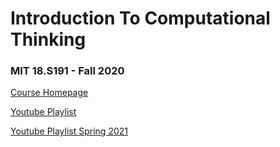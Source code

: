# Introduction To Computational Thinking
### MIT 18.S191 - Fall 2020

[Course Homepage](https://ocw.mit.edu/courses/18-s191-introduction-to-computational-thinking-fall-2020/pages/course-materials/)  

[Youtube Playlist](https://www.youtube.com/playlist?list=PLP8iPy9hna6Q2Kr16aWPOKE0dz9OnsnIJ)  

[Youtube Playlist Spring 2021](https://www.youtube.com/watch?v=3zTO3LEY-cM&list=PLP8iPy9hna6T56GkMHEdSrjCCheNuEwI0)  

